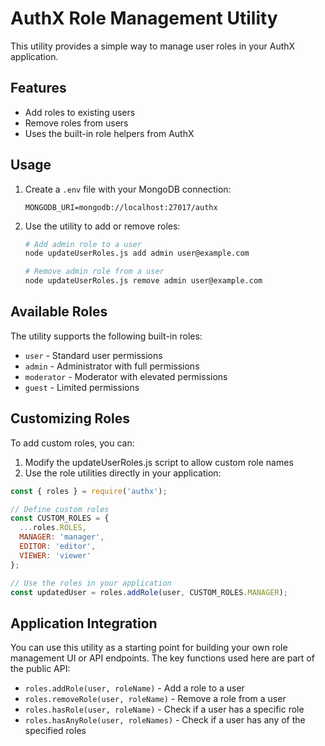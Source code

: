 # AuthX Role Management Utility

This utility provides a simple way to manage user roles in your AuthX application.

## Features

- Add roles to existing users
- Remove roles from users
- Uses the built-in role helpers from AuthX

## Usage

1. Create a `.env` file with your MongoDB connection:
   ```
   MONGODB_URI=mongodb://localhost:27017/authx
   ```

2. Use the utility to add or remove roles:

   ```bash
   # Add admin role to a user
   node updateUserRoles.js add admin user@example.com
   
   # Remove admin role from a user
   node updateUserRoles.js remove admin user@example.com
   ```

## Available Roles

The utility supports the following built-in roles:

- `user` - Standard user permissions
- `admin` - Administrator with full permissions
- `moderator` - Moderator with elevated permissions
- `guest` - Limited permissions

## Customizing Roles

To add custom roles, you can:

1. Modify the updateUserRoles.js script to allow custom role names
2. Use the role utilities directly in your application:

```javascript
const { roles } = require('authx');

// Define custom roles
const CUSTOM_ROLES = {
  ...roles.ROLES,
  MANAGER: 'manager',
  EDITOR: 'editor',
  VIEWER: 'viewer'
};

// Use the roles in your application
const updatedUser = roles.addRole(user, CUSTOM_ROLES.MANAGER);
```

## Application Integration

You can use this utility as a starting point for building your own role management UI or API endpoints. The key functions used here are part of the public API:

- `roles.addRole(user, roleName)` - Add a role to a user
- `roles.removeRole(user, roleName)` - Remove a role from a user
- `roles.hasRole(user, roleName)` - Check if a user has a specific role
- `roles.hasAnyRole(user, roleNames)` - Check if a user has any of the specified roles 